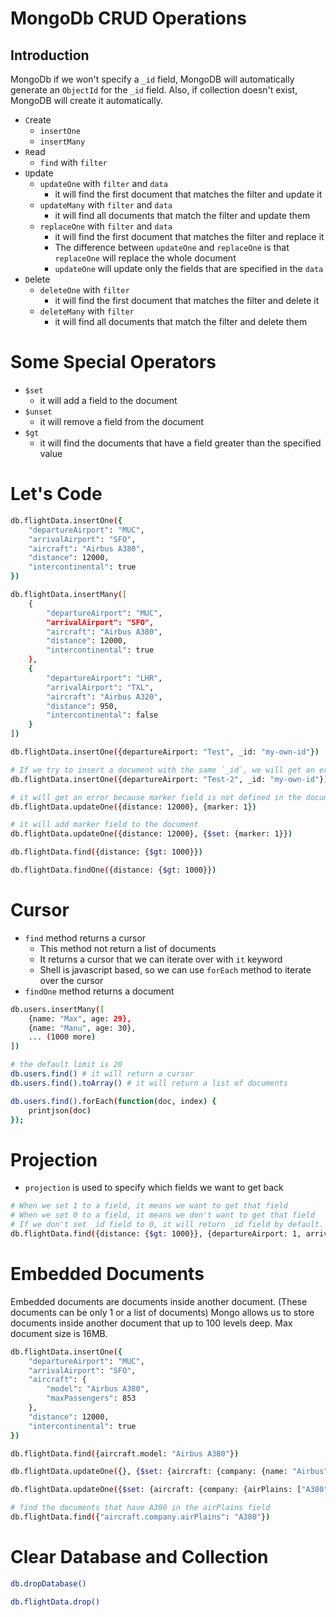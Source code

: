 # MongoDb CRUD Operations
## Introduction
MongoDb if we won't specify a `_id` field, MongoDB will automatically generate an `ObjectId` for the `_id` field.
Also, if collection doesn't exist, MongoDB will create it automatically.

- `C`reate
  - `insertOne`
  - `insertMany`
- `R`ead
  - `find` with `filter`
- `U`pdate
  - `updateOne` with `filter` and `data`
    - it will find the first document that matches the filter and update it
  - `updateMany` with `filter` and `data`
    - it will find all documents that match the filter and update them
  - `replaceOne` with `filter` and `data`
    - it will find the first document that matches the filter and replace it
    - The difference between `updateOne` and `replaceOne` is that `replaceOne` will replace the whole document
    - `updateOne` will update only the fields that are specified in the `data`
- `D`elete
  - `deleteOne` with `filter`
    - it will find the first document that matches the filter and delete it
  - `deleteMany` with `filter`
    - it will find all documents that match the filter and delete them

# Some Special Operators
- `$set`
  - it will add a field to the document
- `$unset`
  - it will remove a field from the document
- `$gt`
  - it will find the documents that have a field greater than the specified value

# Let's Code

```bash
db.flightData.insertOne({
    "departureAirport": "MUC",
    "arrivalAirport": "SFO",
    "aircraft": "Airbus A380",
    "distance": 12000,
    "intercontinental": true
})

db.flightData.insertMany([
    {
        "departureAirport": "MUC",
        "arrivalAirport": "SFO",
        "aircraft": "Airbus A380",
        "distance": 12000,
        "intercontinental": true
    },
    {
        "departureAirport": "LHR",
        "arrivalAirport": "TXL",
        "aircraft": "Airbus A320",
        "distance": 950,
        "intercontinental": false
    }
])

db.flightData.insertOne({departureAirport: "Test", _id: "my-own-id"})

# If we try to insert a document with the same `_id`, we will get an error
db.flightData.insertOne({departureAirport: "Test-2", _id: "my-own-id"})

# it will get an error because marker field is not defined in the document
db.flightData.updateOne({distance: 12000}, {marker: 1})

# it will add marker field to the document
db.flightData.updateOne({distance: 12000}, {$set: {marker: 1}})

db.flightData.find({distance: {$gt: 1000}})

db.flightData.findOne({distance: {$gt: 1000}})

```

# Cursor
- `find` method returns a cursor
  - This method not return a list of documents
  - It returns a cursor that we can iterate over with `it` keyword
  - Shell is javascript based, so we can use `forEach` method to iterate over the cursor
- `findOne` method returns a document

```bash
db.users.insertMany([
    {name: "Max", age: 29},
    {name: "Manu", age: 30},
    ... (1000 more)
])

# the default limit is 20
db.users.find() # it will return a cursor
db.users.find().toArray() # it will return a list of documents

db.users.find().forEach(function(doc, index) {
    printjson(doc)
});
```

# Projection
- `projection` is used to specify which fields we want to get back

```bash
# When we set 1 to a field, it means we want to get that field
# When we set 0 to a field, it means we don't want to get that field
# If we don't set _id field to 0, it will return _id field by default. The other fields are not returned by default
db.flightData.find({distance: {$gt: 1000}}, {departureAirport: 1, arrivalAirport: 1, _id: 0})
```

# Embedded Documents
Embedded documents are documents inside another document. (These documents can be only 1 or a list of documents)
Mongo allows us to store documents inside another document that up to 100 levels deep.
Max document size is 16MB.

```bash
db.flightData.insertOne({
    "departureAirport": "MUC",
    "arrivalAirport": "SFO",
    "aircraft": {
        "model": "Airbus A380",
        "maxPassengers": 853
    },
    "distance": 12000,
    "intercontinental": true
})

db.flightData.find({aircraft.model: "Airbus A380"})

db.flightData.updateOne({}, {$set: {aircraft: {company: {name: "Airbus"}}}})

db.flightData.updateOne({$set: {aircraft: {company: {airPlains: ["A380", "A320"]}}}})

# find the documents that have A380 in the airPlains field
db.flightData.find({"aircraft.company.airPlains": "A380"})
```

# Clear Database and Collection

```bash
db.dropDatabase()

db.flightData.drop()
```